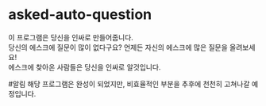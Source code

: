 # asked-auto-question
이 프로그램은 당신을 인싸로 만들어줍니다.  
당신의 에스크에 질문이 많이 없다구요? 언제든 자신의 에스크에 많은 질문을 올려보세요!  
에스크에 찾아온 사람들은 당신을 인싸로 알것입니다.

#알림
해당 프로그램은 완성이 되었지만, 비효율적인 부분을 추후에 천천히 고쳐나갈 예정입니다.  
